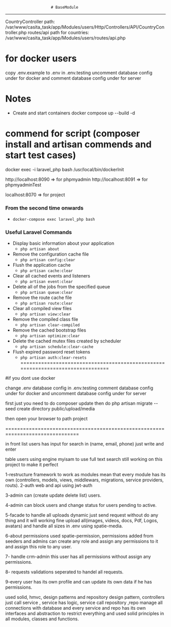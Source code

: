                        # BaseModule
**********************************************************
CountryController path: /var/www/casita_task/app/Modules/users/Http/Controllers/API/CountryController.php
routes/api path for countries: /var/www/casita_task/app/Modules/users/routes/api.php
# for docker users

copy .env.example to .env
in .env.testing uncomment database config under for docker and comment database config under for server

# Notes

- Create and start containers
    docker compose up --build -d

# commend for script (composer install and artisan commends  and start test cases)
docker exec -i laravel_php bash /usr/local/bin/dockerInit

http://localhost:8090 => for phpmyadmin
http://localhost:8091 => for phpmyadminTest

localhost:8070 => for project

### From the second time onwards
- `docker-compose exec laravel_php bash`

### Useful Laravel Commands
- Display basic information about your application
    - `php artisan about`
- Remove the configuration cache file
    - `php artisan config:clear`
- Flush the application cache
    - `php artisan cache:clear`
- Clear all cached events and listeners
    - `php artisan event:clear`
- Delete all of the jobs from the specified queue
    - `php artisan queue:clear`
- Remove the route cache file
    - `php artisan route:clear`
- Clear all compiled view files
    - `php artisan view:clear`
- Remove the compiled class file
    - `php artisan clear-compiled`
- Remove the cached bootstrap files
    - `php artisan optimize:clear`
- Delete the cached mutex files created by scheduler
    - `php artisan schedule:clear-cache`
- Flush expired password reset tokens
    - `php artisan auth:clear-resets`
===============================================================================

#if you dont use docker

change .env database config
in .env.testing comment database config under for docker and uncomment database config under for server

first just you need to do composer update then do php artisan migrate --seed
create directory public/upload/media

then open your browser to path project

===============================================================================

in front list users has input for search in (name, email, phone) just write and enter

table users using engine myisam to use full text search
still working on this project to make it perfect

1-restructure framework to work as modules mean that every module has its own (controllers, models, views, middlewars, migrations, service providers, routs).
2-auth web and api using jwt-auth

3-admin can (create update delete list) users.

4-admin can block users and change status for users pending to active.

5-facade to handle all uploads dynamic just send request without do any thing and it will working fine upload all(images, videos, docs, Pdf, Logos, avatars) and handle all sizes in .env using spatie-media.

6-about permissions used spatie-permission, permissions added from seeders and admins can create any role and assign any permissions to it and assign this role to any user.

7- handle crm-admin this user has all permissions without assign any permissions.

8- requests validations seperated to handel all requests.

9-every user has its own profile and can update its own data if he has permissions.

used solid, hmvc, design patterns and repository design pattern, controllers just call service , service has logic, service call repository ,repo manage all connections with database and every service and repo has its own interfaces and abstraction to restrict everything and used solid principles in all modules, classes and functions.
